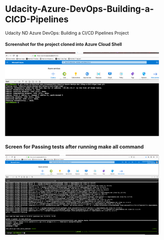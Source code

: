 # Udacity-Azure-DevOps-Building-a-CICD-Pipelines
Udacity  ND Azure DevOps: Building a CI/CD Pipelines Project


#### Screenshot for the project cloned into Azure Cloud Shell
![alt text](https://github.com/Julyseven2002/Udacity-Azure-DevOps-Building-a-CICD-Pipelines/blob/master/Screen%20Shot%202020-09-04%20at%2010.11.05%20AM.png?raw=true)

### Screen for Passing tests after running make all command
![alt text](https://github.com/Julyseven2002/Udacity-Azure-DevOps-Building-a-CICD-Pipelines/blob/master/Screen%20Shot%202020-09-04%20at%2010.25.10%20AM.png?raw=true)
